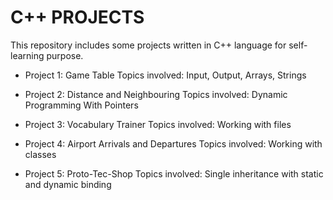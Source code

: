 # C++ PROJECTS

This repository includes some projects written in C++ language for self-learning purpose.

* Project 1: Game Table
Topics involved: Input, Output, Arrays, Strings

* Project 2: Distance and Neighbouring
Topics involved: Dynamic Programming With Pointers

* Project 3: Vocabulary Trainer
Topics involved: Working with files

* Project 4: Airport Arrivals and Departures
Topics involved: Working with classes

* Project 5: Proto-Tec-Shop
Topics involved:  Single inheritance with static and dynamic binding



